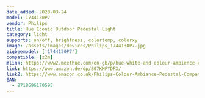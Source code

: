 ```yaml
---
date_added: 2020-03-24
model: 1744130P7
vendor: Philips
title: Hue Econic Outdoor Pedestal Light
category: light
supports: on/off, brightness, colortemp, colorxy
image: /assets/images/devices/Philips_1744130P7.jpg
zigbeemodel: ['1744130P7']
compatible: [z2m]
mlink: https://www2.meethue.com/en-gb/p/hue-white-and-colour-ambience-econic-outdoor-pedestal-light/1744130P7
link: https://www.amazon.de/dp/B07KMFYDPX/
link2: https://www.amazon.co.uk/Philips-Colour-Ambiance-Pedestal-Compatible/dp/B07KMFYDPX/
EAN: 
  - 8718696170595
---
```

